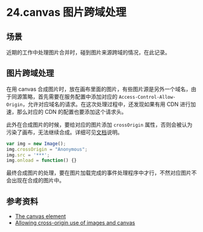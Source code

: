 # 24.canvas 图片跨域处理
## <a name="situation"></a> 场景
近期的工作中处理图片合并时，碰到图片来源跨域的情况，在此记录。

## 图片跨域处理
在用 canvas 合成图片时，放在画布里面的图片，有些图片源是另外一个域名，由于同源策略，首先需要在服务配置中添加对应的 `Access-Control-Allow-Origin`，允许对应域名的请求。在这次处理过程中，还发现如果有用 CDN 进行加速，那么对应的 CDN 的配置也要添加这个请求头。

此外在合成图片的时候，要给对应的图片添加 `crossOrigin` 属性，否则会被认为污染了画布，无法继续合成。详细可见[文档][url-mdn-cross-origin]说明。
```javascript
var img = new Image();
img.crossOrigin = "Anonymous";
img.src = '***';
img.onload = function() {}
```
最终合成图片的处理，要在图片加载完成的事件处理程序中才行，不然对应图片不会出现在合成的图片中。

## 参考资料
- [The canvas element][url-spec-canvas]
- [Allowing cross-origin use of images and canvas][url-mdn-cross-origin]

[url-repository-images]:https://xxholic.github.io/segment/images

[url-spec-canvas]:https://html.spec.whatwg.org/multipage/canvas.html#the-canvas-element
[url-mdn-cross-origin]:https://developer.mozilla.org/en-US/docs/Web/HTML/CORS_enabled_image





